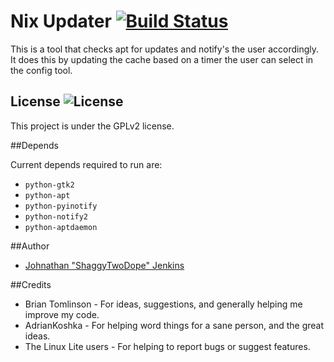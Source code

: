 Nix Updater [![Build Status][BS img]][Build Status]
=================
[Build Status]: https://travis-ci.org/nixheads/nixupdater
[BS img]: https://api.travis-ci.org/nixheads/nixupdater.png

This is a tool that checks apt for updates and notify's the user accordingly.
It does this by updating the cache based on a timer the user can select in the config tool.


## License ![License](https://img.shields.io/badge/license-GPLv2-green.svg)

This project is under the GPLv2 license.

##Depends

Current depends required to run are:
- ``python-gtk2``
- ``python-apt``
- ``python-pyinotify``
- ``python-notify2``
- ``python-aptdaemon``

##Author
 - [Johnathan "ShaggyTwoDope" Jenkins](https://github.com/shaggytwodope/)


##Credits
- Brian Tomlinson - For ideas, suggestions, and generally helping me improve my code.
- AdrianKoshka - For helping word things for a sane person, and the great ideas.
- The Linux Lite users - For helping to report bugs or suggest features.

